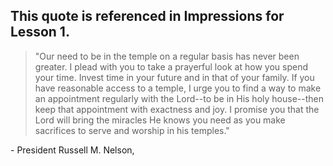 ## This quote is referenced in Impressions for Lesson 1.

> "Our need to be in the temple on a regular basis has never been greater. I plead with you to take a prayerful look at how you spend your time. Invest time in your future and in that of your family. If you have reasonable access to a temple, I urge you to find a way to make an appointment regularly with the Lord--to be in His holy house--then keep that appointment with exactness and joy. I promise you that the Lord will bring the miracles He knows you need as you make sacrifices to serve and worship in his temples."
> 
\- President Russell M. Nelson, 